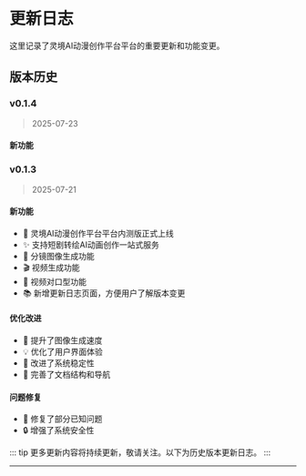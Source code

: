 # 更新日志

这里记录了灵境AI动漫创作平台平台的重要更新和功能变更。

## 版本历史

### v0.1.4

> 2025-07-23

#### 新功能



### v0.1.3

> 2025-07-21

#### 新功能

- 🎉 灵境AI动漫创作平台平台内测版正式上线
- ✨ 支持短剧转绘AI动画创作一站式服务
- 🎨 分镜图像生成功能
- 🎬 视频生成功能
- 💬 视频对口型功能
- 📚 新增更新日志页面，方便用户了解版本变更

#### 优化改进

- 🚀 提升了图像生成速度
- 💡 优化了用户界面体验
- 🔧 改进了系统稳定性
- 📖 完善了文档结构和导航

#### 问题修复

- 🐛 修复了部分已知问题
- 🔒 增强了系统安全性

::: tip
更多更新内容将持续更新，敬请关注。以下为历史版本更新日志。
:::

---
